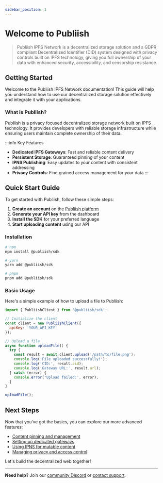 ```yaml
---
sidebar_position: 1
---
```


# Welcome to Publiish

> Publiish IPFS Network is a decentralized storage solution and a GDPR compliant Decentralized Identifier (DID) system designed with privacy controls built on IPFS technology, giving you full ownership of your data with enhanced security, accessibility, and censorship resistance.

## Getting Started

Welcome to the Publiish IPFS Network documentation! This guide will help you understand how to use our decentralized storage solution effectively and integrate it with your applications.

### What is Publiish?

Publiish is a privacy focused decentralized storage network built on IPFS technology. It provides developers with reliable storage infrastructure while ensuring users maintain complete ownership of their data.

:::info Key Features
- **Dedicated IPFS Gateways**: Fast and reliable content delivery
- **Persistent Storage**: Guaranteed pinning of your content
- **IPNS Publishing**: Easy updates to your content with consistent addressing
- **Privacy Controls**: Fine grained access management for your data
:::

## Quick Start Guide

To get started with Publiish, follow these simple steps:

1. **Create an account** on the [Publiish platform](https://publiish.xyz)
2. **Generate your API key** from the dashboard
3. **Install the SDK** for your preferred language
4. **Start uploading content** using our API

### Installation

```bash
# npm
npm install @publiish/sdk

# yarn
yarn add @publiish/sdk

# pnpm
pnpm add @publiish/sdk
```

### Basic Usage

Here's a simple example of how to upload a file to Publiish:

```javascript
import { PubliishClient } from '@publiish/sdk';

// Initialize the client
const client = new PubliishClient({ 
  apiKey: 'YOUR_API_KEY' 
});

// Upload a file
async function uploadFile() {
  try {
    const result = await client.upload('/path/to/file.png');
    console.log('File uploaded successfully!');
    console.log('CID:', result.cid);
    console.log('Gateway URL:', result.url);
  } catch (error) {
    console.error('Upload failed:', error);
  }
}

uploadFile();
```

## Next Steps

Now that you've got the basics, you can explore our more advanced features:

- [Content pinning and management](/docs/pinning)
- [Setting up dedicated gateways](/docs/gateways)
- [Using IPNS for mutable content](/docs/ipns)
- [Managing privacy and access control](/docs/privacy)

Let's build the decentralized web together!

---

**Need help?** Join our [community Discord](https://discord.gg/publiish) or [contact support](mailto:support@publiish.network).

